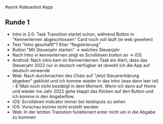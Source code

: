 #work #steuerbot #app 

## Runde 1

- Intro in 2.0: Task Transition startet schon, während Button in "Kennenlernen abgeschlossen" Card noch voll läuft (in web gesehen)
- Text "Intro geschafft"? Eher "Registrierung"
- Button "Mit Steuerjahr starten" -> welches Steuerjahr
- Nach Intro in kennenlernen zeigt es Scrolldown button an -> iOS
- Android: Nach intro kam im Kennernlernen Task ein Alert, dass das Steuerjahr 2022 nur in deutsch verfügbar ist obwohl ich die App auf deutsch verwende
- Web: Nach durchmachen des Chats auf "Jetzt Steuererklärung abgeben" geklickt und ich komme wieder in das Intro (was dann leer ist) - E-Mail noch nicht bestätigt in dem Moment. Wenn ich dann auf Home und wieder ins Jahr 2022 gehe klappt das Klicken auf den Button und ich komme in den Angabeflow.
- iOS: Scrolldown indicator immer bei textinputs zu sehen
- iOS: Vorschau konnte nicht erstellt werden
- Web: In der letzten Tranistion funktioniert enter nicht um in die Abgabe zu kommen
